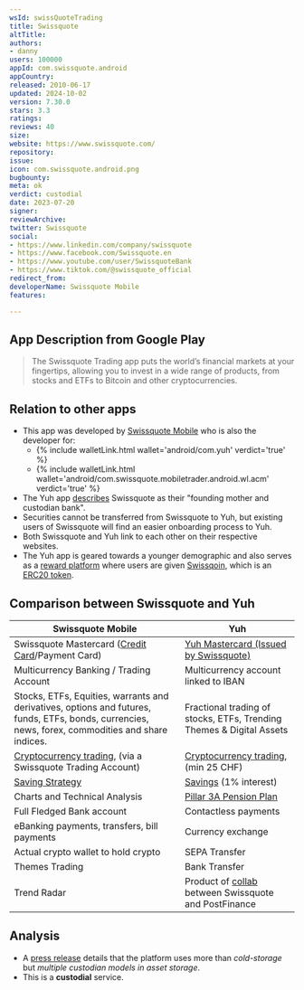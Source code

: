 ```yaml
---
wsId: swissQuoteTrading
title: Swissquote
altTitle: 
authors:
- danny
users: 100000
appId: com.swissquote.android
appCountry: 
released: 2010-06-17
updated: 2024-10-02
version: 7.30.0
stars: 3.3
ratings: 
reviews: 40
size: 
website: https://www.swissquote.com/
repository: 
issue: 
icon: com.swissquote.android.png
bugbounty: 
meta: ok
verdict: custodial
date: 2023-07-20
signer: 
reviewArchive: 
twitter: Swissquote
social:
- https://www.linkedin.com/company/swissquote
- https://www.facebook.com/Swissquote.en
- https://www.youtube.com/user/SwissquoteBank
- https://www.tiktok.com/@swissquote_official
redirect_from: 
developerName: Swissquote Mobile
features: 

---
```


## App Description from Google Play

> The Swissquote Trading app puts the world’s financial markets at your fingertips, allowing you to invest in a wide range of products, from stocks and ETFs to Bitcoin and other cryptocurrencies.

## Relation to other apps

- This app was developed by [Swissquote Mobile](https://play.google.com/store/apps/dev?id=7412473172292443863) who is also the developer for:
  - {% include walletLink.html wallet='android/com.yuh' verdict='true' %}
  - {% include walletLink.html wallet='android/com.swissquote.mobiletrader.android.wl.acm' verdict='true' %}
- The Yuh app [describes](https://www.yuh.com/en/help/faq/invest/#9e41768cb22709ab6e26dfe8dd2c6c9c) Swissquote as their "founding mother and custodian bank". 
- Securities cannot be transferred from Swissquote to Yuh, but existing users of Swissquote will find an easier onboarding process to Yuh.
- Both Swissquote and Yuh link to each other on their respective websites. 
- The Yuh app is geared towards a younger demographic and also serves as a [reward platform](https://www.youtube.com/watch?v=jldy5qugfU8) where users are given [Swissqoin](https://www.yuh.com/en/help/faq/invest/#9e41768cb22709ab6e26dfe8dd2c6c9c), which is an [ERC20 token](https://etherscan.io/token/0x2521e19666f4e678ff5af3593c38d3dabd72d4da). 

## Comparison between Swissquote and Yuh

| Swissquote Mobile                                                                                                                                  | Yuh                                                                                                                                                                      |
| -------------------------------------------------------------------------------------------------------------------------------------------------- | ------------------------------------------------------------------------------------------------------------------------------------------------------------------------ |
| Swissquote Mastercard ([Credit Card](https://en.swissquote.com/credit-solutions/payment-cards)/Payment Card)                                       | [Yuh Mastercard (Issued by Swissquote)](https://www.yuh.com/en/app/pay/)                                                                                                 |
| Multicurrency Banking / Trading Account                                                                                                            | Multicurrency account linked to IBAN                                                                                                                                     |
| Stocks, ETFs, Equities, warrants and derivatives, options and futures, funds, ETFs, bonds, currencies, news, forex, commodities and share indices. | Fractional trading of stocks, ETFs, Trending Themes & Digital Assets                                                                                                     |
| [Cryptocurrency trading](https://en.swissquote.com/crypto-assets/products/cryptocurrencies), (via a Swissquote Trading Account)                    | [Cryptocurrency trading](https://www.yuh.com/en/app/invest/crypto/), (min 25 CHF)                                                                                        |
| [Saving Strategy](https://en.swissquote.com/investing/invest-easy)                                                                                 | [Savings](https://www.yuh.com/en/app/save/) (1% interest)                                                                                                                |
| Charts and Technical Analysis                                                                                                                      | [Pillar 3A Pension Plan](https://www.yuh.com/en/app/3apillar/)                                                                                                           |
| Full Fledged Bank account                                                                                                                          | Contactless payments                                                                                                                                                     |
| eBanking payments, transfers, bill payments                                                                                                        | Currency exchange                                                                                                                                                        |
| Actual crypto wallet to hold crypto                                                                                                                | SEPA Transfer                                                                                                                                                            |
| Themes Trading                                                                                                                                     | Bank Transfer                                                                                                                                                            |
| Trend Radar                                                                                                                                        | Product of [collab](https://en.swissquote.com/sites/default/files/2021-05/media-release_en_postfinance-and-swissquote-launch-yuh.pdf) between Swissquote and PostFinance |

## Analysis 

- A [press release](https://en.swissquote.com/sites/default/files/2023-03/pressrelease_results_fy-2022.pdf) details that the platform uses more than *cold-storage* but *multiple custodian models in asset storage*. 
- This is a **custodial** service.